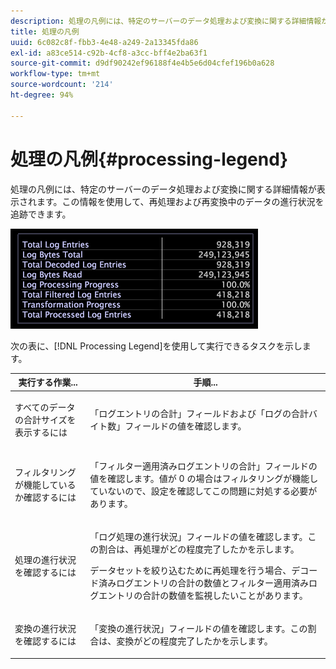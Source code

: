 ```yaml
---
description: 処理の凡例には、特定のサーバーのデータ処理および変換に関する詳細情報が表示されます。この情報を使用して、再処理および再変換中のデータの進行状況を追跡できます。
title: 処理の凡例
uuid: 6c082c8f-fbb3-4e48-a249-2a13345fda86
exl-id: a83ce514-c92b-4cf8-a3cc-bff4e2ba63f1
source-git-commit: d9df90242ef96188f4e4b5e6d04cfef196b0a628
workflow-type: tm+mt
source-wordcount: '214'
ht-degree: 94%

---
```


# 処理の凡例{#processing-legend}

処理の凡例には、特定のサーバーのデータ処理および変換に関する詳細情報が表示されます。この情報を使用して、再処理および再変換中のデータの進行状況を追跡できます。

![](assets/vis_ProcessingLegend.png)

次の表に、[!DNL Processing Legend]を使用して実行できるタスクを示します。

<table id="table_6149250C44B14C44A3CB1CEF68B280C6"> 
 <thead> 
  <tr> 
   <th colname="col1" class="entry"> 実行する作業... </th> 
   <th colname="col2" class="entry"> 手順... </th> 
  </tr> 
 </thead>
 <tbody> 
  <tr> 
   <td colname="col1"> <p>すべてのデータの合計サイズを表示するには </p> </td> 
   <td colname="col2"> <p>「<span class="wintitle">ログエントリの合計</span>」フィールドおよび「<span class="wintitle">ログの合計バイト数</span>」フィールドの値を確認します。 </p> </td> 
  </tr> 
  <tr> 
   <td colname="col1"> <p>フィルタリングが機能しているか確認するには </p> </td> 
   <td colname="col2"> <p>「<span class="wintitle">フィルター適用済みログエントリの合計</span>」フィールドの値を確認します。値が 0 の場合はフィルタリングが機能していないので、設定を確認してこの問題に対処する必要があります。 </p> </td> 
  </tr> 
  <tr> 
   <td colname="col1"> <p>処理の進行状況を確認するには </p> </td> 
   <td colname="col2"> <p>「<span class="wintitle">ログ処理の進行状況</span>」フィールドの値を確認します。この割合は、再処理がどの程度完了したかを示します。 </p> <p>データセットを絞り込むために再処理を行う場合、<span class="wintitle">デコード済みログエントリの合計</span>の数値と<span class="wintitle">フィルター適用済みログエントリの合計</span>の数値を監視したいことがあります。 </p> </td> 
  </tr> 
  <tr> 
   <td colname="col1"> <p>変換の進行状況を確認するには </p> </td> 
   <td colname="col2"> <p>「<span class="wintitle">変換の進行状況</span>」フィールドの値を確認します。この割合は、変換がどの程度完了したかを示します。 </p> </td> 
  </tr> 
 </tbody> 
</table>
